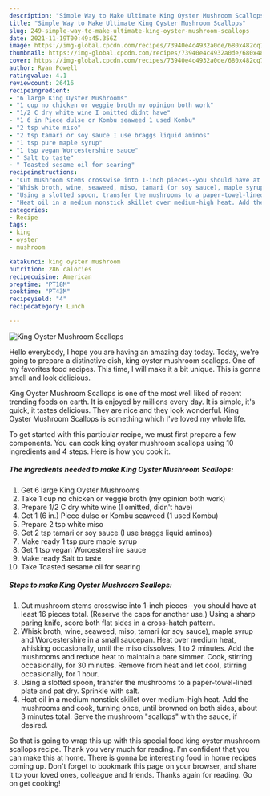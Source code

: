 ```yaml
---
description: "Simple Way to Make Ultimate King Oyster Mushroom Scallops"
title: "Simple Way to Make Ultimate King Oyster Mushroom Scallops"
slug: 249-simple-way-to-make-ultimate-king-oyster-mushroom-scallops
date: 2021-11-19T00:49:45.356Z
image: https://img-global.cpcdn.com/recipes/73940e4c4932a0de/680x482cq70/king-oyster-mushroom-scallops-recipe-main-photo.jpg
thumbnail: https://img-global.cpcdn.com/recipes/73940e4c4932a0de/680x482cq70/king-oyster-mushroom-scallops-recipe-main-photo.jpg
cover: https://img-global.cpcdn.com/recipes/73940e4c4932a0de/680x482cq70/king-oyster-mushroom-scallops-recipe-main-photo.jpg
author: Ryan Powell
ratingvalue: 4.1
reviewcount: 26416
recipeingredient:
- "6 large King Oyster Mushrooms"
- "1 cup no chicken or veggie broth my opinion both work"
- "1/2 C dry white wine I omitted didnt have"
- "1 6 in Piece dulse or Kombu seaweed 1 used Kombu"
- "2 tsp white miso"
- "2 tsp tamari or soy sauce I use braggs liquid aminos"
- "1 tsp pure maple syrup"
- "1 tsp vegan Worcestershire sauce"
- " Salt to taste"
- " Toasted sesame oil for searing"
recipeinstructions:
- "Cut mushroom stems crosswise into 1-inch pieces--you should have at least 16 pieces total. (Reserve the caps for another use.) Using a sharp paring knife, score both flat sides in a cross-hatch pattern."
- "Whisk broth, wine, seaweed, miso, tamari (or soy sauce), maple syrup and Worcestershire in a small saucepan. Heat over medium heat, whisking occasionally, until the miso dissolves, 1 to 2 minutes. Add the mushrooms and reduce heat to maintain a bare simmer. Cook, stirring occasionally, for 30 minutes. Remove from heat and let cool, stirring occasionally, for 1 hour."
- "Using a slotted spoon, transfer the mushrooms to a paper-towel-lined plate and pat dry. Sprinkle with salt."
- "Heat oil in a medium nonstick skillet over medium-high heat. Add the mushrooms and cook, turning once, until browned on both sides, about 3 minutes total. Serve the mushroom &#34;scallops&#34; with the sauce, if desired."
categories:
- Recipe
tags:
- king
- oyster
- mushroom

katakunci: king oyster mushroom 
nutrition: 286 calories
recipecuisine: American
preptime: "PT18M"
cooktime: "PT43M"
recipeyield: "4"
recipecategory: Lunch

---
```



![King Oyster Mushroom Scallops](https://img-global.cpcdn.com/recipes/73940e4c4932a0de/680x482cq70/king-oyster-mushroom-scallops-recipe-main-photo.jpg)

Hello everybody, I hope you are having an amazing day today. Today, we're going to prepare a distinctive dish, king oyster mushroom scallops. One of my favorites food recipes. This time, I will make it a bit unique. This is gonna smell and look delicious.

King Oyster Mushroom Scallops is one of the most well liked of recent trending foods on earth. It is enjoyed by millions every day. It is simple, it's quick, it tastes delicious. They are nice and they look wonderful. King Oyster Mushroom Scallops is something which I've loved my whole life.




To get started with this particular recipe, we must first prepare a few components. You can cook king oyster mushroom scallops using 10 ingredients and 4 steps. Here is how you cook it.

<!--inarticleads1-->

##### The ingredients needed to make King Oyster Mushroom Scallops:

1. Get 6 large King Oyster Mushrooms
1. Take 1 cup no chicken or veggie broth (my opinion both work)
1. Prepare 1/2 C dry white wine (I omitted, didn&#39;t have)
1. Get 1 (6 in.) Piece dulse or Kombu seaweed (1 used Kombu)
1. Prepare 2 tsp white miso
1. Get 2 tsp tamari or soy sauce (I use braggs liquid aminos)
1. Make ready 1 tsp pure maple syrup
1. Get 1 tsp vegan Worcestershire sauce
1. Make ready  Salt to taste
1. Take  Toasted sesame oil for searing




<!--inarticleads2-->

##### Steps to make King Oyster Mushroom Scallops:

1. Cut mushroom stems crosswise into 1-inch pieces--you should have at least 16 pieces total. (Reserve the caps for another use.) Using a sharp paring knife, score both flat sides in a cross-hatch pattern.
1. Whisk broth, wine, seaweed, miso, tamari (or soy sauce), maple syrup and Worcestershire in a small saucepan. Heat over medium heat, whisking occasionally, until the miso dissolves, 1 to 2 minutes. Add the mushrooms and reduce heat to maintain a bare simmer. Cook, stirring occasionally, for 30 minutes. Remove from heat and let cool, stirring occasionally, for 1 hour.
1. Using a slotted spoon, transfer the mushrooms to a paper-towel-lined plate and pat dry. Sprinkle with salt.
1. Heat oil in a medium nonstick skillet over medium-high heat. Add the mushrooms and cook, turning once, until browned on both sides, about 3 minutes total. Serve the mushroom &#34;scallops&#34; with the sauce, if desired.




So that is going to wrap this up with this special food king oyster mushroom scallops recipe. Thank you very much for reading. I'm confident that you can make this at home. There is gonna be interesting food in home recipes coming up. Don't forget to bookmark this page on your browser, and share it to your loved ones, colleague and friends. Thanks again for reading. Go on get cooking!
